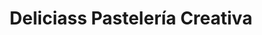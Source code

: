 ---
title: "Deliciass Pastelería Creativa"
url: /portillo/deliciass-pasteleria-creativa/
shop: pastelería
---